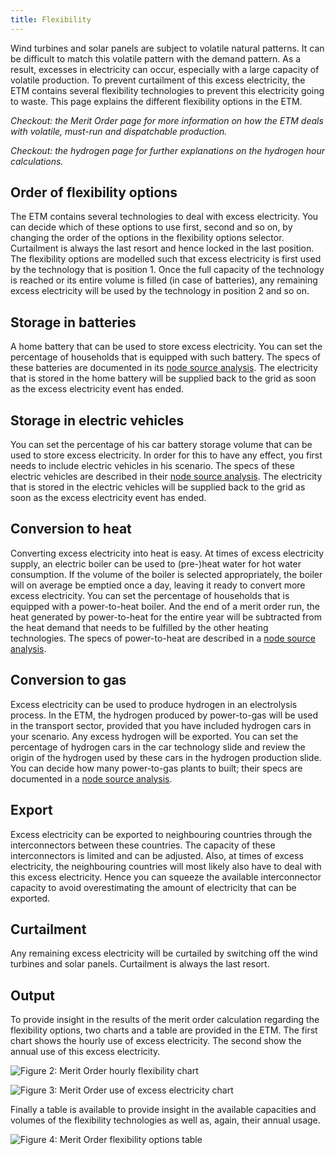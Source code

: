 ```yaml
---
title: Flexibility
---
```


Wind turbines and solar panels are subject to volatile natural patterns. It can be difficult to match this volatile pattern with the demand pattern. As a result, excesses in electricity can occur, especially with a large capacity of volatile production. To prevent curtailment of this excess electricity, the ETM contains several flexibility technologies to prevent this electricity going to waste. This page explains the different flexibility options in the ETM. 

_Checkout: the Merit Order page for more information on how the ETM deals with volatile, must-run and dispatchable production._

_Checkout: the hydrogen page for further explanations on the hydrogen hour calculations._

## Order of flexibility options

The ETM contains several technologies to deal with excess electricity. You can decide which of these options to use first, second and so on, by changing the order of the options in the flexibility options selector. Curtailment is always the last resort and hence locked in the last position. The flexibility options are modelled such that excess electricity is first used by the technology that is position 1. Once the full capacity of the technology is reached or its entire volume is filled (in case of batteries), any remaining excess electricity will be used by the technology in position 2 and so on.

## Storage in batteries

A home battery that can be used to store excess electricity. You can set the percentage of households that is equipped with such battery. The specs of these batteries are documented in its [node source analysis](https://github.com/quintel/etdataset-public/blob/master/nodes_source_analyses/households/households_flexibility_p2p_electricity.converter.xlsx). The electricity that is stored in the home battery will be supplied back to the grid as soon as the excess electricity event has ended.

## Storage in electric vehicles

You can set the percentage of his car battery storage volume that can be used to store excess electricity. In order for this to have any effect, you first needs to include electric vehicles in his scenario. The specs of these electric vehicles are described in their [node source analysis](https://github.com/quintel/etdataset-public/blob/master/nodes_source_analyses/transport/transport_car_using_electricity.converter.xlsx). The electricity that is stored in the electric vehicles will be supplied back to the grid as soon as the excess electricity event has ended.

## Conversion to heat

Converting excess electricity into heat is easy. At times of excess electricity supply, an electric boiler can be used to (pre-)heat water for hot water consumption. If the volume of the boiler is selected appropriately, the boiler will on average be emptied once a day, leaving it ready to convert more excess electricity. You can set the percentage of households that is equipped with a power-to-heat boiler. And the end of a merit order run, the heat generated by power-to-heat for the entire year will be subtracted from the heat demand that needs to be fulfilled by the other heating technologies. The specs of power-to-heat are described in a [node source analysis](https://github.com/quintel/etdataset-public/blob/master/nodes_source_analyses/households/households_flexibility_p2h_electricity.converter.xlsx).

## Conversion to gas

Excess electricity can be used to produce hydrogen in an electrolysis process. In the ETM, the hydrogen produced by power-to-gas will be used in the transport sector, provided that you have included hydrogen cars in your scenario. Any excess hydrogen will be exported. You can set the percentage of hydrogen cars in the car technology slide and review the origin of the hydrogen used by these cars in the hydrogen production slide. You can decide how many power-to-gas plants to built; their specs are documented in a [node source analysis](https://github.com/quintel/etdataset-public/blob/master/nodes_source_analyses/energy/energy_flexibility_p2g_electricity.converter.xlsx).

## Export

Excess electricity can be exported to neighbouring countries through the interconnectors between these countries. The capacity of these interconnectors is limited and can be adjusted. Also, at times of excess electricity, the neighbouring countries will most likely also have to deal with this excess electricity. Hence you can squeeze the available interconnector capacity to avoid overestimating the amount of electricity that can be exported.

## Curtailment
Any remaining excess electricity will be curtailed by switching off the wind turbines and solar panels. Curtailment is always the last resort.

## Output

To provide insight in the results of the merit order calculation regarding the flexibility options, two charts and a table are provided in the ETM. The first chart shows the hourly use of excess electricity. The second show the annual use of this excess electricity.

![Figure 2: Merit Order hourly flexibility chart](/img/docs/20160810-screenshot-hourly-flex.png)

![Figure 3: Merit Order use of excess electricity chart](/img/docs/20160810-screenshot-excess-el.png)

Finally a table is available to provide insight in the available capacities and volumes of the flexibility technologies as well as, again, their annual usage.

![Figure 4: Merit Order flexibility options table](/img/docs/20160810-screenshot-flex-options.png)
